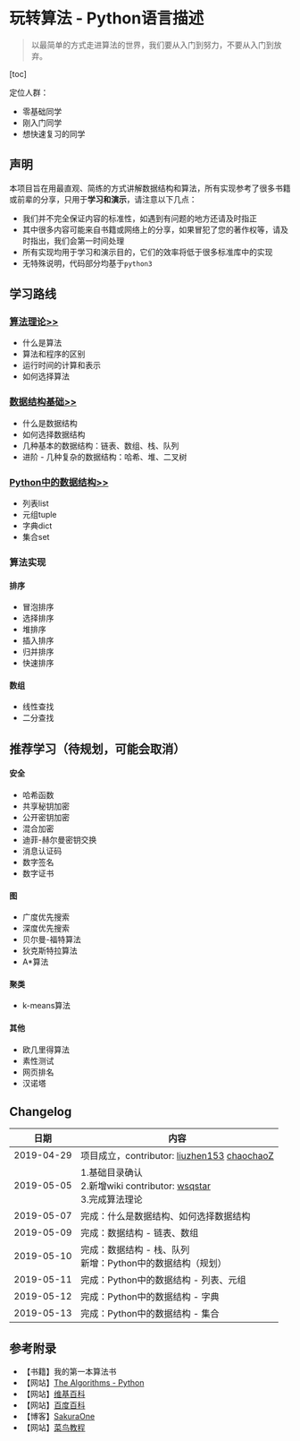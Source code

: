 # 玩转算法 - Python语言描述
> 以最简单的方式走进算法的世界，我们要从入门到努力，不要从入门到放弃。

[toc]

定位人群：
* 零基础同学
* 刚入门同学
* 想快速复习的同学

## 声明

本项目旨在用最直观、简练的方式讲解数据结构和算法，所有实现参考了很多书籍或前辈的分享，只用于**学习和演示**，请注意以下几点：

* 我们并不完全保证内容的标准性，如遇到有问题的地方还请及时指正
* 其中很多内容可能来自书籍或网络上的分享，如果冒犯了您的著作权等，请及时指出，我们会第一时间处理
* 所有实现均用于学习和演示目的，它们的效率将低于很多标准库中的实现
* 无特殊说明，代码部分均基于`python3`

## 学习路线

### [算法理论>>](./算法理论.md)

* 什么是算法
* 算法和程序的区别
* 运行时间的计算和表示
* 如何选择算法

### [数据结构基础>>](./数据结构.md)

* 什么是数据结构
* 如何选择数据结构
* 几种基本的数据结构：链表、数组、栈、队列
* 进阶 - 几种复杂的数据结构：哈希、堆、二叉树

### [Python中的数据结构>>](./Python中的数据结构.md)

* 列表list
* 元组tuple
* 字典dict
* 集合set


### 算法实现

#### 排序
* 冒泡排序
* 选择排序
* 堆排序
* 插入排序
* 归并排序
* 快速排序

#### 数组
* 线性查找
* 二分查找

## 推荐学习（待规划，可能会取消）
#### 安全
* 哈希函数
* 共享秘钥加密
* 公开密钥加密
* 混合加密
* 迪菲-赫尔曼密钥交换
* 消息认证码
* 数字签名
* 数字证书
#### 图
* 广度优先搜索
* 深度优先搜索
* 贝尔曼-福特算法
* 狄克斯特拉算法
* A*算法

#### 聚类
* k-means算法

#### 其他
* 欧几里得算法
* 素性测试
* 网页排名
* 汉诺塔

## Changelog
日期|内容
--|--
2019-04-29|项目成立，contributor: [liuzhen153](https://github.com/liuzhen153) [chaochaoZ](https://github.com/chaochaoZ)
2019-05-05|1.基础目录确认<br>2.新增wiki contributor: [wsqstar](https://github.com/wsqstar)<br>3.完成算法理论
2019-05-07|完成：什么是数据结构、如何选择数据结构
2019-05-09|完成：数据结构 - 链表、数组
2019-05-10|完成：数据结构 - 栈、队列 <br>新增：Python中的数据结构（规划）
2019-05-11|完成：Python中的数据结构 - 列表、元组
2019-05-12|完成：Python中的数据结构 - 字典
2019-05-13|完成：Python中的数据结构 - 集合


## 参考附录
* 【书籍】我的第一本算法书
* 【网站】[The Algorithms - Python](https://github.com/TheAlgorithms/Python)
* 【网站】[维基百科](https://zh.wikipedia.org)
* 【网站】[百度百科](https://baike.baidu.com/)
* 【博客】[SakuraOne](https://www.cnblogs.com/myworld7/p/8449614.html)
* 【网站】[菜鸟教程](https://www.runoob.com)
